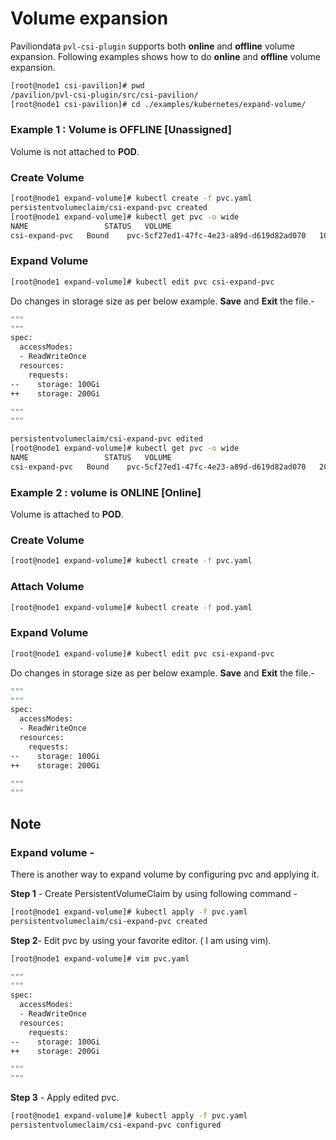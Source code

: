 #  Volume expansion
Paviliondata `pvl-csi-plugin` supports both **online** and **offline** volume expansion. Following examples shows how to do **online** and **offline** volume expansion.
  
```bash
[root@node1 csi-pavilion]# pwd
/pavilion/pvl-csi-plugin/src/csi-pavilion/
[root@node1 csi-pavilion]# cd ./examples/kubernetes/expand-volume/
```
  

### Example 1 : Volume is OFFLINE  [Unassigned]

Volume is not attached to **POD**.

### Create Volume
```bash
[root@node1 expand-volume]# kubectl create -f pvc.yaml
persistentvolumeclaim/csi-expand-pvc created
[root@node1 expand-volume]# kubectl get pvc -o wide
NAME                 STATUS   VOLUME                                     CAPACITY   ACCESS MODES   STORAGECLASS       AGE   VOLUMEMODE
csi-expand-pvc   Bound    pvc-5cf27ed1-47fc-4e23-a89d-d619d82ad070   100Gi      RWO            pvl-nvme-storage   66s   Filesystem
```

  

### Expand Volume

```bash
[root@node1 expand-volume]# kubectl edit pvc csi-expand-pvc
```
Do changes in storage size as per below example. **Save** and **Exit** the file.-
```bash
"""
"""
spec:
  accessModes:
  - ReadWriteOnce
  resources:
    requests:
--    storage: 100Gi
++    storage: 200Gi

"""
"""
```
```bash
persistentvolumeclaim/csi-expand-pvc edited
[root@node1 expand-volume]# kubectl get pvc -o wide
NAME                 STATUS   VOLUME                                     CAPACITY   ACCESS MODES   STORAGECLASS       AGE     VOLUMEMODE
csi-expand-pvc   Bound    pvc-5cf27ed1-47fc-4e23-a89d-d619d82ad070   200Gi      RWO            pvl-nvme-storage   3m25s   Filesystem
 ```
### Example 2 : volume is ONLINE [Online] 

Volume is attached to **POD**.

  

### Create Volume
```bash
[root@node1 expand-volume]# kubectl create -f pvc.yaml
```
  

### Attach Volume
```bash
[root@node1 expand-volume]# kubectl create -f pod.yaml
```
  

### Expand Volume
```bash
[root@node1 expand-volume]# kubectl edit pvc csi-expand-pvc
```
Do changes in storage size as per below example. **Save** and **Exit** the file.-
```bash
"""
"""
spec:
  accessModes:
  - ReadWriteOnce
  resources:
    requests:
--    storage: 100Gi
++    storage: 200Gi

"""
"""
```

## Note

### Expand volume -
There is another way to expand volume by configuring pvc and applying it.

**Step 1** - Create PersistentVolumeClaim by using following command -
```bash
[root@node1 expand-volume]# kubectl apply -f pvc.yaml
persistentvolumeclaim/csi-expand-pvc created
```

**Step 2**- Edit pvc by using your favorite editor. ( I am using vim).
```bash
[root@node1 expand-volume]# vim pvc.yaml

"""
"""
spec:
  accessModes:
  - ReadWriteOnce
  resources:
    requests:
--    storage: 100Gi
++    storage: 200Gi

"""
"""
```
**Step 3** - Apply edited pvc.
```bash
[root@node1 expand-volume]# kubectl apply -f pvc.yaml
persistentvolumeclaim/csi-expand-pvc configured
```